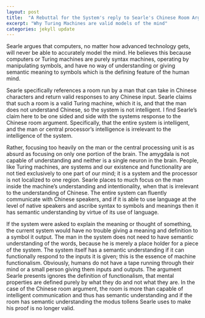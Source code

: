 ```yaml
---
layout: post
title:  "A Rebuttal for the System's reply to Searle's Chinese Room Arguement"
excerpt: "Why Turing Machines are valid models of the mind"
categories: jekyll update
---
```


Searle argues that computers, no matter how advanced technology gets, will never be able to accurately model the mind. He believes this
because computers or Turing machines are purely syntax machines, operating by manipulating symbols, and have no way of understanding or
giving semantic meaning to symbols which is the defining feature of the human mind. 


Searle specifically references a room run by a man that can take in Chinese characters and return valid responses to any Chinese input.
Searle claims that such a room is a valid Turing machine, which it is, and that the man does not understand Chinese, so the system is not 
intelligent. I find Searle’s claim here to be one sided and side with the systems response to the Chinese room argument. Specifically, 
that the entire system is intelligent, and the man or central processor’s intelligence is irrelevant to the intelligence of the system. 


Rather, focusing too heavily on the man or the central processing unit is as absurd as focusing on only one portion of the brain. The
amygdala is not capable of understanding and neither is a single neuron in the brain. People, like Turing machines, are systems and our 
existence and functionality are not tied exclusively to one part of our mind; it is a system and the processor is not localized to one
region. Searle places to much focus on the man inside the machine’s understanding and intentionality, when that is irrelevant to the 
understanding of Chinese. The entire system can fluently communicate with Chinese speakers, and if it is able to use language at the level
of native speakers and ascribe syntax to symbols and meanings then it has semantic understanding by virtue of its use of language. 


If the system were asked to explain the meaning or thought of something, the current system would have no trouble giving a meaning and 
definition to a symbol it output. The man in the system does not need to have semantic understanding of the words, because he is merely a 
place holder for a piece of the system. The system itself has a semantic understanding if it can functionally respond to the inputs it is
given; this is the essence of machine functionalism. Obviously, humans do not have a tape running through their mind or a small person 
giving them inputs and outputs. The argument Searle presents ignores the definition of functionalism, that mental properties are defined
purely by what they do and not what they are. In the case of the Chinese room argument, the room is more than capable of intelligent 
communication and thus has semantic understanding and if the room has semantic understanding the modus tollens Searle uses to make his 
proof is no longer valid. 